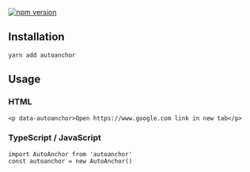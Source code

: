 [![npm version](https://badge.fury.io/js/autoanchor.svg)](https://badge.fury.io/js/autoanchor)

## Installation

```
yarn add autoanchor
```

## Usage

### HTML
```
<p data-autoanchor>Open https://www.google.com link in new tab</p>
```

### TypeScript / JavaScript
```
import AutoAnchor from 'autoanchor'
const autoanchor = new AutoAnchor()
```

